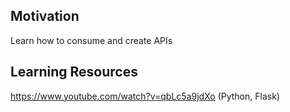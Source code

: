 ## Motivation

Learn how to consume and create APIs

## Learning Resources

https://www.youtube.com/watch?v=qbLc5a9jdXo (Python, Flask)